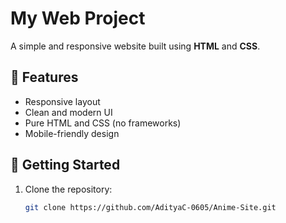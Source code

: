 # My Web Project

A simple and responsive website built using **HTML** and **CSS**.

## 🔧 Features

- Responsive layout
- Clean and modern UI
- Pure HTML and CSS (no frameworks)
- Mobile-friendly design


## 🚀 Getting Started

1. Clone the repository:
   ```bash
   git clone https://github.com/AdityaC-0605/Anime-Site.git



